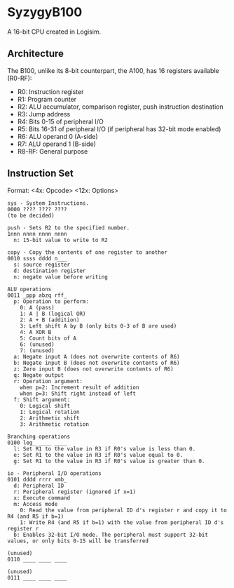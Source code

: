 # SyzygyB100
A 16-bit CPU created in Logisim.

## Architecture
The B100, unlike its 8\-bit counterpart, the A100, has 16 registers available (R0\-RF):
* R0: Instruction register
* R1: Program counter
* R2: ALU accumulator, comparison register, push instruction destination
* R3: Jump address
* R4: Bits 0-15 of peripheral I/O
* R5: Bits 16-31 of peripheral I/O (if peripheral has 32-bit mode enabled)
* R6: ALU operand 0 (A-side)
* R7: ALU operand 1 (B-side)
* R8\-RF: General purpose

## Instruction Set
Format: <4x: Opcode\> <12x: Options\>
```
sys - System Instructions.
0000 ???? ???? ????
(to be decided)

push - Sets R2 to the specified number.
1nnn nnnn nnnn nnnn
  n: 15-bit value to write to R2
  
copy - Copy the contents of one register to another
0010 ssss dddd n___
  s: source register
  d: destination register
  n: negate value before writing
  
ALU operations
0011 _ppp abzq rff_
  p: Operation to perform:
    0: A (pass)
    1: A | B (logical OR)
    2: A + B (addition)
    3: Left shift A by B (only bits 0-3 of B are used)
    4: A XOR B
    5: Count bits of A
    6: (unused)
    7: (unused)
  a: Negate input A (does not overwrite contents of R6)
  b: Negate input B (does not overwrite contents of R6)
  z: Zero input B (does not overwrite contents of R6)
  q: Negate output
  r: Operation argument:
    when p=2: Increment result of addition
    when p=3: Shift right instead of left
  f: Shift argument:
    0: Logical shift
    1: Logical rotation
    2: Arithmetic shift
    3: Arithmetic rotation

Branching operations
0100 leg_ ____ ____
  l: Set R1 to the value in R3 if R0's value is less than 0.
  e: Set R1 to the value in R3 if R0's value equal to 0.
  g: Set R1 to the value in R3 if R0's value is greater than 0.

io - Peripheral I/O operations
0101 dddd rrrr xmb_
  d: Peripheral ID
  r: Peripheral register (ignored if x=1)
  x: Execute command
  m: Access mode
    0: Read the value from peripheral ID d's register r and copy it to R4 (and R5 if b=1)
    1: Write R4 (and R5 if b=1) with the value from peripheral ID d's register r
  b: Enables 32-bit I/O mode. The peripheral must support 32-bit values, or only bits 0-15 will be transferred

(unused)
0110 ____ ____ ____

(unused)
0111 ____ ____ ____

```
